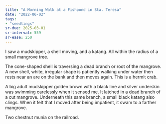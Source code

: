 ```yaml
---
title: "A Morning Walk at a Fishpond in Sta. Teresa"
date: "2022-06-02"
tags:
- "seedlings"
sr-due: 2025-03-01
sr-interval: 559
sr-ease: 250
---
```

I saw a mudskipper, a shell moving, and a katang. All within the radius of a small mangrove tree.

The cone-shaped shell is traversing a dead branch or root of the mangrove. A new shell, white, irregular shape is patiently walking under water then rests near an are on the bank and then moves again. This is a hermit crab.

A big adult mudskipper golden brown with a black line and silver underskin was swimming carelessly when it sensed me. It latched in a dead branch of a cut mangrove. Underneath this same branch, a small black katang also clings. When it felt that I moved after being impatient, it swam to a farther mangrove.

Two chestnut munia on the railroad.